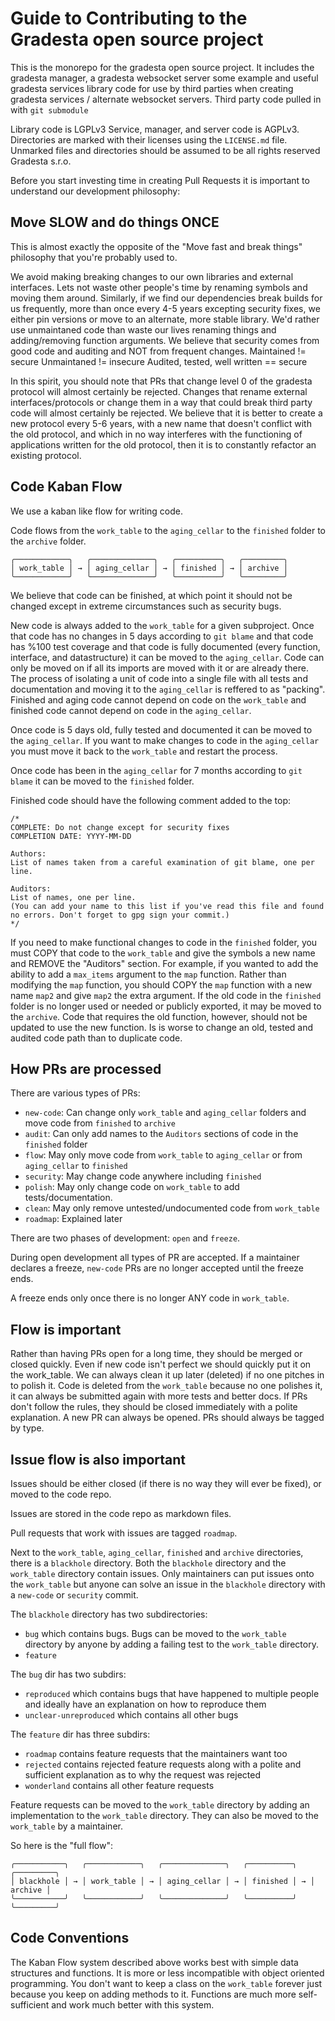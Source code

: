 Guide to Contributing to the Gradesta open source project
========================================================================

This is the monorepo for the gradesta open source project.
It includes the gradesta manager,
a gradesta websocket server
some example and useful gradesta services
library code for use by third parties when creating gradesta services / alternate websocket servers.
Third party code pulled in with `git submodule`

Library code is LGPLv3
Service, manager, and server code is AGPLv3.
Directories are marked with their licenses using the `LICENSE.md` file.
Unmarked files and directories should be assumed to be all rights reserved Gradesta s.r.o.

Before you start investing time in creating Pull Requests it is important to understand our development philosophy:

Move SLOW and do things ONCE
----------------------------------

This is almost exactly the opposite of the "Move fast and break things" philosophy that you're probably used to.

We avoid making breaking changes to our own libraries and external interfaces.
Lets not waste other people's time by renaming symbols and moving them around.
Similarly, if we find our dependencies break builds for us frequently,
more than once every 4-5 years excepting security fixes,
we either pin versions or move to an alternate, more stable library.
We'd rather use unmaintaned code than waste our lives renaming things and adding/removing function arguments.
We believe that security comes from good code and auditing and NOT from frequent changes.
Maintained != secure
Unmaintaned != insecure
Audited, tested, well written == secure


In this spirit, you should note that PRs that change level 0 of the gradesta protocol will almost certainly be rejected.
Changes that rename external interfaces/protocols or change them in a way that could break third party code will almost certainly be rejected.
We believe that it is better to create a new protocol every 5-6 years,
with a new name that doesn't conflict with the old protocol,
and which in no way interferes with the functioning of applications written for the old protocol,
then it is to constantly refactor an existing protocol.

Code Kaban Flow
------------------

We use a kaban like flow for writing code.

Code flows from the `work_table` to the `aging_cellar` to the `finished` folder to the `archive` folder.

```
╭────────────╮   ╭──────────────╮   ╭──────────╮   ╭─────────╮
│ work_table │ → │ aging_cellar │ → │ finished │ → │ archive │
╰────────────╯   ╰──────────────╯   ╰──────────╯   ╰─────────╯
```

We believe that code can be finished, at which point it should not be changed except in extreme
circumstances such as security bugs.

New code is always added to the `work_table` for a given subproject.
Once that code has no changes in 5 days according to `git blame`
and that code has %100 test coverage
and that code is fully documented (every function, interface, and datastructure)
it can be moved to the `aging_cellar`.
Code can only be moved on if all its imports are moved with it or are already there.
The process of isolating a unit of code into a single file with all tests and documentation and moving it to the `aging_cellar` is reffered to as "packing".
Finished and aging code cannot depend on code on the `work_table`
and finished code cannot depend on code in the `aging_cellar`.

Once code is 5 days old, fully tested and documented it can be moved to the `aging_cellar`.
If you want to make changes to code in the `aging_cellar` you must move it back to the `work_table` and restart the process.

Once code has been in the `aging_cellar` for 7 months according to `git blame` it can be moved to the `finished` folder.

Finished code should have the following comment added to the top:

```
/*
COMPLETE: Do not change except for security fixes
COMPLETION DATE: YYYY-MM-DD

Authors:
List of names taken from a careful examination of git blame, one per line.

Auditors:
List of names, one per line.
(You can add your name to this list if you've read this file and found no errors. Don't forget to gpg sign your commit.)
*/
```

If you need to make functional changes to code in the `finished` folder, you must COPY that code to the `work_table` and give the symbols a new name and REMOVE the "Auditors" section.
For example, if you wanted to add the ability to add a `max_items` argument to the `map` function.
Rather than modifying the `map` function,
you should COPY the `map` function with a new name `map2` and give `map2` the extra argument.
If the old code in the `finished` folder is no longer used or needed or publicly exported, it may be moved to the `archive`.
Code that requires the old function, however, should not be updated to use the new function.
Is is worse to change an old, tested and audited code path than to duplicate code.

How PRs are processed
-------------------------

There are various types of PRs:

- `new-code`: Can change only `work_table` and `aging_cellar` folders and move code from `finished` to `archive`
- `audit`: Can only add names to the `Auditors` sections of code in the `finished` folder
- `flow`: May only move code from `work_table` to `aging_cellar` or from `aging_cellar` to `finished`
- `security`: May change code anywhere including `finished`
- `polish`: May only change code on `work_table` to add tests/documentation.
- `clean`: May only remove untested/undocumented code from `work_table`
- `roadmap`: Explained later

There are two phases of development: `open` and `freeze`.

During open development all types of PR are accepted.
If a maintainer declares a freeze, `new-code` PRs are no longer accepted until the freeze ends.

A freeze ends only once there is no longer ANY code in `work_table`.

Flow is important
--------------------

Rather than having PRs open for a long time, they should be merged or closed quickly.
Even if new code isn't perfect we should quickly put it on the work_table.
We can always clean it up later (deleted) if no one pitches in to polish it.
Code is deleted from the `work_table` because no one polishes it,
it can always be submitted again with more tests and better docs.
If PRs don't follow the rules, they should be closed immediately with a polite explanation.
A new PR can always be opened.
PRs should always be tagged by type.

Issue flow is also important
----------------------------------

Issues should be either closed (if there is no way they will ever be fixed), or moved to the code repo.

Issues are stored in the code repo as markdown files.

Pull requests that work with issues are tagged `roadmap`.

Next to the `work_table`, `aging_cellar`, `finished` and `archive` directories, there is a `blackhole` directory.
Both the `blackhole` directory and the `work_table` directory contain issues.
Only maintainers can put issues onto the `work_table` but anyone can solve an issue in the `blackhole` directory with a `new-code` or `security` commit.

The `blackhole` directory has two subdirectories:

- `bug` which contains bugs. Bugs can be moved to the `work_table` directory by anyone by adding a failing test to the `work_table` directory.
- `feature`

The `bug` dir has two subdirs:

- `reproduced` which contains bugs that have happened to multiple people and ideally have an explanation on how to reproduce them
- `unclear-unreproduced` which contains all other bugs

The `feature` dir has three subdirs:

- `roadmap` contains feature requests that the maintainers want too
- `rejected` contains rejected feature requests along with a polite and sufficient explanation as to why the request was rejected
- `wonderland` contains all other feature requests


Feature requests can be moved to the `work_table` directory by adding an implementation to the `work_table` directory. They can also be moved to the `work_table` by a maintainer.

So here is the "full flow":

```
╭───────────╮   ╭────────────╮   ╭──────────────╮   ╭──────────╮   ╭─────────╮
│ blackhole │ → │ work_table │ → │ aging_cellar │ → │ finished │ → │ archive │
╰───────────╯   ╰────────────╯   ╰──────────────╯   ╰──────────╯   ╰─────────╯
```



Code Conventions
-------------------

The Kaban Flow system described above works best with simple data structures and functions.
It is more or less incompatible with object oriented programming.
You don't want to keep a class on the `work_table` forever
just because you keep on adding methods to it.
Functions are much more self-sufficient and work much better with this system.
